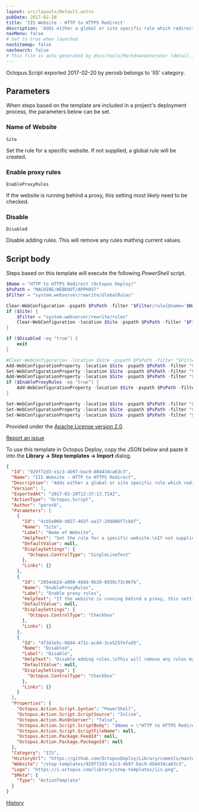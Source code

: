 ```yaml
---
layout: src/layouts/Default.astro
pubDate: 2017-02-20
title: 'IIS Website - HTTP to HTTPS Redirect'
description: 'Adds either a global or site specific rule which redirects from http to https'
navMenu: false
# Set to true when launched
navSitemap: false
navSearch: false
# This file is auto-generated by docs/tools/MarkdownGenerator (detail.js)
---
```


Octopus.Script exported 2017-02-20 by perosb belongs to 'IIS' category.

## Parameters

When steps based on the template are included in a project's deployment process, the parameters below can be set.


<div class="param">

### Name of Website

`Site`

Set the rule for a specific website.
If not supplied, a global rule will be created.

</div>
        
<div class="param">

### Enable proxy rules

`EnableProxyRules`

If the website is running behind a proxy, this setting most likely need to be checked.

</div>
        
<div class="param">

### Disable

`Disabled`

Disable adding rules.
This will remove any rules mathing current values.

</div>
        

## Script body

Steps based on this template will execute the following *PowerShell* script.

```powershell
$Name = "HTTP to HTTPS Redirect (Octopus Deploy)"
$PsPath = "MACHINE/WEBROOT/APPHOST"
$Filter = "system.webserver/rewrite/GlobalRules"

Clear-WebConfiguration -pspath $PsPath -filter "$Filter/rule[@name='$Name']"
if ($Site) {
    $Filter = "system.webserver/rewrite/rules"
    Clear-WebConfiguration -location $Site -pspath $PsPath -filter "$Filter/rule[@name='$Name']"
}

if ($Disabled -eq "true") {
    exit
}

#Clear-WebConfiguration -location $Site -pspath $PsPath -filter "$Filter/rule[@name='$Name']"
Add-WebConfigurationProperty -location $Site -pspath $PsPath -filter "$Filter" -name "." -value @{name=$Name; patternSyntax='ECMAScript'; stopProcessing='True'}
Set-WebConfigurationProperty -location $Site -pspath $PsPath -filter "$Filter/rule[@name='$Name']/match" -name url -value "(.*)"
Add-WebConfigurationProperty -location $Site -pspath $PsPath -filter "$Filter/rule[@name='$Name']/conditions" -name "." -value @{input="{HTTPS}"; pattern='^OFF$'}
if ($EnableProxyRules -eq "true") {
    Add-WebConfigurationProperty -location $Site -pspath $PsPath -filter "$Filter/rule[@name='$Name']/conditions" -name "." -value @{input="{HTTP_X_FORWARDED_PROTO}"; pattern='^HTTP$'}
}

Set-WebConfigurationProperty -location $Site -pspath $PsPath -filter "$Filter/rule[@name='$Name']/action" -name "type" -value "Redirect"
Set-WebConfigurationProperty -location $Site -pspath $PsPath -filter "$Filter/rule[@name='$Name']/action" -name "url" -value "https://{HTTP_HOST}/{R:1}"
Set-WebConfigurationProperty -location $Site -pspath $PsPath -filter "$Filter/rule[@name='$Name']/action" -name "redirectType" -value "Permanent" 
```

Provided under the [Apache License version 2.0](https://github.com/OctopusDeploy/Library/blob/master/LICENSE.txt).

[Report an issue](https://github.com/OctopusDeploy/Library/issues/new?assignees=&labels=&projects=&template=bug-report.yml&title=Issue%20with%20IIS%20Website%20-%20HTTP%20to%20HTTPS%20Redirect&step-template=IIS%20Website%20-%20HTTP%20to%20HTTPS%20Redirect)

<div class="get-json">

To use this template in Octopus Deploy, copy the JSON below and paste it into the **Library → Step templates → Import** dialog.

```json
{
  "Id": "929f72d3-e1c3-4b97-bac9-d84434ca63c3",
  "Name": "IIS Website - HTTP to HTTPS Redirect",
  "Description": "Adds either a global or site specific rule which redirects from http to https",
  "Version": 7,
  "ExportedAt": "2017-02-20T12:37:13.724Z",
  "ActionType": "Octopus.Script",
  "Author": "perosb",
  "Parameters": [
    {
      "Id": "4cb5e060-d027-465f-aa17-29d806f7cb6f",
      "Name": "Site",
      "Label": "Name of Website",
      "HelpText": "Set the rule for a specific website.\nIf not supplied, a global rule will be created.",
      "DefaultValue": null,
      "DisplaySettings": {
        "Octopus.ControlType": "SingleLineText"
      },
      "Links": {}
    },
    {
      "Id": "2854ab2d-a000-48dd-9b20-6930c73c96fb",
      "Name": "EnableProxyRules",
      "Label": "Enable proxy rules",
      "HelpText": "If the website is running behind a proxy, this setting most likely need to be checked.",
      "DefaultValue": null,
      "DisplaySettings": {
        "Octopus.ControlType": "Checkbox"
      },
      "Links": {}
    },
    {
      "Id": "4f341e5c-0694-471c-ac04-3ce525fefad5",
      "Name": "Disabled",
      "Label": "Disable",
      "HelpText": "Disable adding rules.\nThis will remove any rules mathing current values.",
      "DefaultValue": null,
      "DisplaySettings": {
        "Octopus.ControlType": "Checkbox"
      },
      "Links": {}
    }
  ],
  "Properties": {
    "Octopus.Action.Script.Syntax": "PowerShell",
    "Octopus.Action.Script.ScriptSource": "Inline",
    "Octopus.Action.RunOnServer": "false",
    "Octopus.Action.Script.ScriptBody": "$Name = \"HTTP to HTTPS Redirect (Octopus Deploy)\"\n$PsPath = \"MACHINE/WEBROOT/APPHOST\"\n$Filter = \"system.webserver/rewrite/GlobalRules\"\n\nClear-WebConfiguration -pspath $PsPath -filter \"$Filter/rule[@name='$Name']\"\nif ($Site) {\n    $Filter = \"system.webserver/rewrite/rules\"\n    Clear-WebConfiguration -location $Site -pspath $PsPath -filter \"$Filter/rule[@name='$Name']\"\n}\n\nif ($Disabled -eq \"true\") {\n    exit\n}\n\n#Clear-WebConfiguration -location $Site -pspath $PsPath -filter \"$Filter/rule[@name='$Name']\"\nAdd-WebConfigurationProperty -location $Site -pspath $PsPath -filter \"$Filter\" -name \".\" -value @{name=$Name; patternSyntax='ECMAScript'; stopProcessing='True'}\nSet-WebConfigurationProperty -location $Site -pspath $PsPath -filter \"$Filter/rule[@name='$Name']/match\" -name url -value \"(.*)\"\nAdd-WebConfigurationProperty -location $Site -pspath $PsPath -filter \"$Filter/rule[@name='$Name']/conditions\" -name \".\" -value @{input=\"{HTTPS}\"; pattern='^OFF$'}\nif ($EnableProxyRules -eq \"true\") {\n    Add-WebConfigurationProperty -location $Site -pspath $PsPath -filter \"$Filter/rule[@name='$Name']/conditions\" -name \".\" -value @{input=\"{HTTP_X_FORWARDED_PROTO}\"; pattern='^HTTP$'}\n}\n\nSet-WebConfigurationProperty -location $Site -pspath $PsPath -filter \"$Filter/rule[@name='$Name']/action\" -name \"type\" -value \"Redirect\"\nSet-WebConfigurationProperty -location $Site -pspath $PsPath -filter \"$Filter/rule[@name='$Name']/action\" -name \"url\" -value \"https://{HTTP_HOST}/{R:1}\"\nSet-WebConfigurationProperty -location $Site -pspath $PsPath -filter \"$Filter/rule[@name='$Name']/action\" -name \"redirectType\" -value \"Permanent\" ",
    "Octopus.Action.Script.ScriptFileName": null,
    "Octopus.Action.Package.FeedId": null,
    "Octopus.Action.Package.PackageId": null
  },
  "Category": "IIS",
  "HistoryUrl": "https://github.com/OctopusDeploy/Library/commits/master/step-templates//opt/buildagent/work/75443764cd38076d/step-templates/iis-redirect-to-https.json",
  "Website": "/step-templates/929f72d3-e1c3-4b97-bac9-d84434ca63c3",
  "Logo": "https://i.octopus.com/library/step-templates/iis.png",
  "$Meta": {
    "Type": "ActionTemplate"
  }
}
```

[History](https://github.com/OctopusDeploy/Library/commits/master/step-templates/https://github.com/OctopusDeploy/Library/commits/master/step-templates//opt/buildagent/work/75443764cd38076d/step-templates/iis-redirect-to-https.json)

</div>
